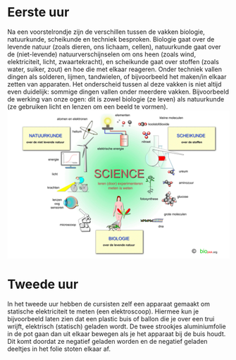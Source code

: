 # Eerste uur
Na een voorstelrondje zijn de verschillen tussen de vakken biologie, natuurkunde, scheikunde en techniek besproken. Biologie gaat over de levende natuur (zoals dieren, ons lichaam, cellen), natuurkunde gaat over de (niet-levende) natuurverschijnselen om ons heen (zoals wind, elektriciteit, licht, zwaartekracht), en scheikunde gaat over stoffen (zoals water, suiker, zout) en hoe die met elkaar reageren. Onder techniek vallen dingen als solderen, lijmen, tandwielen, of bijvoorbeeld het maken/in elkaar zetten van apparaten. Het onderscheid tussen al deze vakken is niet altijd even duidelijk: sommige dingen vallen onder meerdere vakken. Bijvoorbeeld de werking van onze ogen: dit is zowel biologie (ze leven) als natuurkunde (ze gebruiken licht en lenzen om een beeld te vormen).
![NatuurTechniek](poster.jpg)

# Tweede uur
In het tweede uur hebben de cursisten zelf een apparaat gemaakt om statische elektriciteit te meten (een elektroscoop). Hiermee kun je bijvoorbeeld laten zien dat een plastic buis of ballon die je over een trui wrijft, elektrisch (statisch) geladen wordt. De twee strookjes aluminiumfolie in de pot gaan dan uit elkaar bewegen als je het apparaat bij de buis houdt. Dit komt doordat ze negatief geladen worden en de negatief geladen deeltjes in het folie stoten elkaar af.
